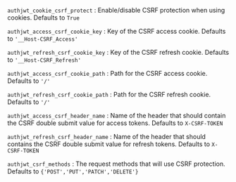 `authjwt_cookie_csrf_protect`
:   Enable/disable CSRF protection when using cookies. Defaults to `True`

`authjwt_access_csrf_cookie_key`
:   Key of the CSRF access cookie. Defaults to `'__Host-CSRF_Access'`

`authjwt_refresh_csrf_cookie_key`
:   Key of the CSRF refresh cookie. Defaults to `'__Host-CSRF_Refresh'`

`authjwt_access_csrf_cookie_path`
:   Path for the CSRF access cookie. Defaults to `'/'`

`authjwt_refresh_csrf_cookie_path`
:   Path for the CSRF refresh cookie. Defaults to `'/'`

`authjwt_access_csrf_header_name`
:   Name of the header that should contain the CSRF double submit value for access tokens. Defaults to `X-CSRF-TOKEN`

`authjwt_refresh_csrf_header_name`
:   Name of the header that should contains the CSRF double submit value for refresh tokens. Defaults to `X-CSRF-TOKEN`

`authjwt_csrf_methods`
:   The request methods that will use CSRF protection. Defaults to `{'POST','PUT','PATCH','DELETE'}` 
